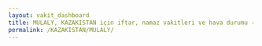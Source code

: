```yaml
---
layout: vakit_dashboard
title: MULALY, KAZAKISTAN için iftar, namaz vakitleri ve hava durumu - ilçe/eyalet seç
permalink: /KAZAKISTAN/MULALY/
---
```


<script type="text/javascript">
  var GLOBAL_COUNTRY = 'KAZAKISTAN';
  var GLOBAL_CITY = 'MULALY';
  var GLOBAL_STATE = '';
  var lat = 72;
  var lon = 21;
</script>
